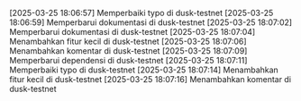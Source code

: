 [2025-03-25 18:06:57] Memperbaiki typo di dusk-testnet
[2025-03-25 18:06:59] Memperbarui dokumentasi di dusk-testnet
[2025-03-25 18:07:02] Memperbarui dokumentasi di dusk-testnet
[2025-03-25 18:07:04] Menambahkan fitur kecil di dusk-testnet
[2025-03-25 18:07:06] Menambahkan komentar di dusk-testnet
[2025-03-25 18:07:09] Memperbarui dependensi di dusk-testnet
[2025-03-25 18:07:11] Memperbaiki typo di dusk-testnet
[2025-03-25 18:07:14] Menambahkan fitur kecil di dusk-testnet
[2025-03-25 18:07:16] Menambahkan komentar di dusk-testnet

